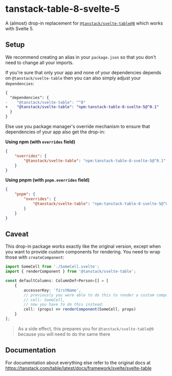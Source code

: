 # tanstack-table-8-svelte-5

A (almost) drop-in replacement for [`@tanstack/svelte-table@8`](https://www.npmjs.com/package/@tanstack/svelte-table) which works with Svelte 5.

## Setup

We recommend creating an alias in your `package.json` so that you don't need to change all your imports.

If you're sure that only your app and none of your dependencies depends on `@tanstack/svelte-table` then you can also simply adjust your `dependencies`:

```diff
{
  "dependencies": {
-    "@tanstack/svelte-table": "^8"
+    "@tanstack/svelte-table": "npm:tanstack-table-8-svelte-5@^0.1"
  }
}
```

Else use you package manager's override mechanism to ensure that dependencies of your app also get the drop-in:

**Using npm (with `overrides` field)**

```json
{
	"overrides": {
		"@tanstack/svelte-table": "npm:tanstack-table-8-svelte-5@^0.1"
	}
}
```

**Using pnpm (with `pnpm.overrides` field)**

```json
{
	"pnpm": {
		"overrides": {
			"@tanstack/svelte-table": "npm:tanstack-table-8-svelte-5@^0.1"
		}
	}
}
```

## Caveat

This drop-in package works exactly like the original version, except when you want to provide custom components for rendering. You need to wrap those with `createComponent`:

```ts
import SomeCell from './SomeCell.svelte';
import { renderComponent } from '@tanstack/svelte-table';

const defaultColumns: ColumnDef<Person>[] = [
	{
		accessorKey: 'firstName',
		// previously you were able to do this to render a custom component:
		// cell: SomeCell,
		// now you have to do this instead:
		cell: (props) => renderComponent(SomeCell, props)
	}
];
```

> As a side effect, this prepares you for `@tanstack/svelte-table@9` because you will need to do the same there

## Documentation

For documentation about everything else refer to the original docs at https://tanstack.com/table/latest/docs/framework/svelte/svelte-table
